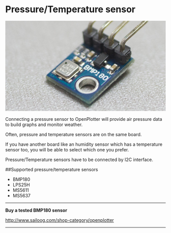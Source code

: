 # Pressure/Temperature sensor

![](bmp180.png)

Connecting a pressure sensor to OpenPlotter will provide air pressure data to build graphs and monitor weather.

Often, pressure and temperature sensors are on the same board.

If you have another board like an humidity sensor which has a temperature sensor too, you will be able to select which one you prefer.

Pressure/Temperature sensors have to be connected by I2C interface.

##Supported pressure/temperature sensors

* BMP180
* LPS25H
* MS5611
* MS5637

---

**Buy a tested BMP180 sensor**

http://www.sailoog.com/shop-category/openplotter

---